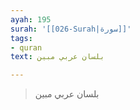 ```yaml
---
ayah: 195
surah: '[[026-Surah|سورة]]'
tags:
- quran
text: بلسان عربي مبين

---
```

> بلسان عربي مبين
